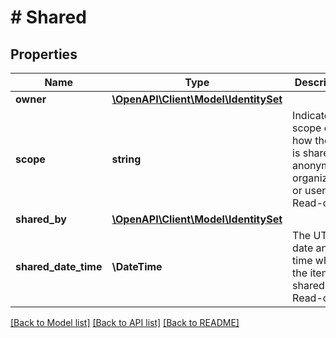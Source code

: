 # # Shared

## Properties

Name | Type | Description | Notes
------------ | ------------- | ------------- | -------------
**owner** | [**\OpenAPI\Client\Model\IdentitySet**](IdentitySet.md) |  | [optional]
**scope** | **string** | Indicates the scope of how the item is shared: anonymous, organization, or users. Read-only. | [optional]
**shared_by** | [**\OpenAPI\Client\Model\IdentitySet**](IdentitySet.md) |  | [optional]
**shared_date_time** | **\DateTime** | The UTC date and time when the item was shared. Read-only. | [optional]

[[Back to Model list]](../../README.md#models) [[Back to API list]](../../README.md#endpoints) [[Back to README]](../../README.md)
